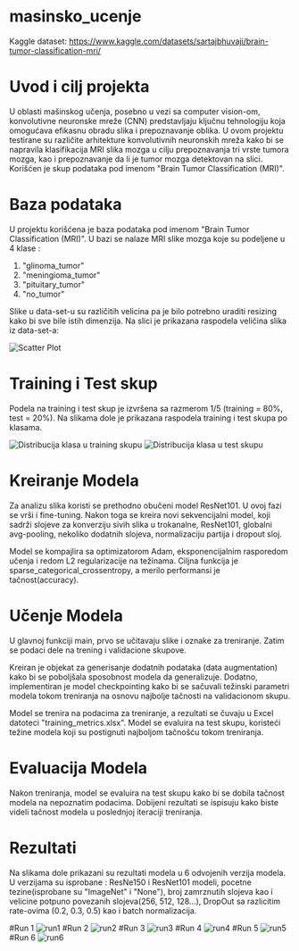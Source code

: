 # masinsko_ucenje
Kaggle dataset: https://www.kaggle.com/datasets/sartajbhuvaji/brain-tumor-classification-mri/

# Uvod i cilj projekta

U oblasti mašinskog učenja, posebno u vezi sa computer vision-om, konvolutivne neuronske mreže (CNN) predstavljaju ključnu tehnologiju koja omogućava efikasnu obradu slika i prepoznavanje oblika.
U ovom projektu testirane su različite arhitekture konvolutivnih neuronskih mreža kako bi se napravila klasifikacija MRI slika mozga u cilju prepoznavanja tri vrste tumora mozga, kao i prepoznavanje da li je tumor mozga detektovan na slici. Korišćen je skup podataka pod imenom "Brain Tumor Classification (MRI)".

# Baza podataka

U projektu korišćena je baza podataka pod imenom "Brain Tumor Classification (MRI)". U bazi se nalaze MRI slike mozga koje su podeljene u 4 klase :
1. "glinoma_tumor"
2. "meningioma_tumor"
3. "pituitary_tumor"
4. "no_tumor"

Slike u data-set-u su različitih velicina pa je bilo potrebno uraditi resizing kako bi sve bile istih dimenzija. Na slici je prikazana raspodela veličina slika iz data-set-a: 

![Scatter Plot](Image_size_scatter.png)

# Training i Test skup

Podela na training i test skup je izvršena sa razmerom 1/5 (training = 80%, test = 20%). Na slikama dole je prikazana raspodela training i test skupa po klasama.

![Distribucija klasa u training skupu](training_class_distribution.png)
![Distribucija klasa u test skupu](testing_class_distribution.png)



# Kreiranje Modela

Za analizu slika koristi se prethodno obučeni model ResNet101. U ovoj fazi se vrši i fine-tuning. Nakon toga se kreira novi sekvencijalni model, koji sadrži slojeve za konverziju sivih slika u trokanalne, ResNet101, globalni avg-pooling, nekoliko dodatnih slojeva, normalizaciju partija i dropout sloj.

Model se kompajlira sa optimizatorom Adam, eksponencijalnim rasporedom učenja i redom L2 regularizacije na težinama. Ciljna funkcija je sparse_categorical_crossentropy, a merilo performansi je tačnost(accuracy).

# Učenje Modela

U glavnoj funkciji main, prvo se učitavaju slike i oznake za treniranje. Zatim se podaci dele na trening i validacione skupove.

Kreiran je objekat za generisanje dodatnih podataka (data augmentation) kako bi se poboljšala sposobnost modela da generalizuje. Dodatno, implementiran je model checkpointing kako bi se sačuvali težinski parametri modela tokom treniranja na osnovu najbolje tačnosti na validacionom skupu.

Model se trenira na podacima za treniranje, a rezultati se čuvaju u Excel datoteci "training_metrics.xlsx". Model se evaluira na test skupu, koristeći težine modela koji su postignuti najboljom tačnošću tokom treniranja.

# Evaluacija Modela

Nakon treniranja, model se evaluira na test skupu kako bi se dobila tačnost modela na nepoznatim podacima. Dobijeni rezultati se ispisuju kako biste videli tačnost modela u poslednjoj iteraciji treniranja.

# Rezultati 

Na slikama dole prikazani su rezultati modela u 6 odvojenih verzija modela. 
U verzijama su isprobane : ResNe150 i ResNet101 modeli, pocetne tezine(isprobane su "ImageNet" i "None"), broj zamrznutih slojeva kao i velicine potpuno povezanih slojeva(256, 512, 128...), DropOut sa razlicitim rate-ovima (0.2, 0.3, 0.5) kao i batch normalizacija.

#Run 1
![run1](resnet/run1/results_1.png)
#Run 2
![run2](resnet/run2/results_2.png)
#Run 3
![run3](resnet/run3/results_3.png)
#Run 4
![run4](resnet/run4/results_4.png)
#Run 5
![run5](resnet/run5/result_5.png)
#Run 6
![run6](resnet/run6/results_6.png)
